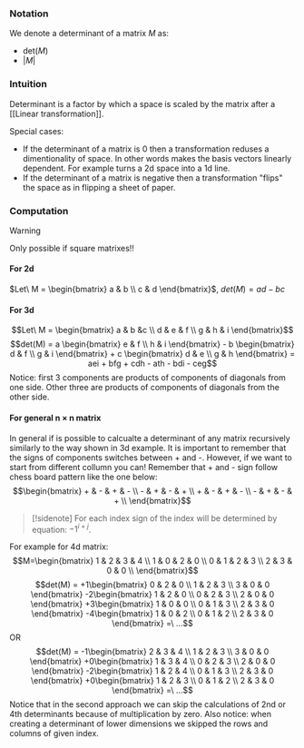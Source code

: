 ### Notation
We denote a determinant of a matrix $M$ as:
- det($M$) 
- $\vert M \vert$

### Intuition
Determinant is a factor by which a space is scaled by the matrix after a [[Linear transformation]].

Special cases: 
- If the determinant of a matrix is 0 then a transformation reduses a dimentionality of space. In other words makes the basis vectors linearly dependent. For example turns a 2d space into a 1d line.
- If the determinant of a matrix is negative then a transformation "flips" the space as in flipping a sheet of paper.

### Computation
> [!Warning] 
> Only possible if square matrixes!!

#### For 2d
$Let\ M = \begin{bmatrix} a & b \\ c & d \end{bmatrix}$, $det(M) = ad-bc$ 

#### For 3d
$$Let\ M = \begin{bmatrix} a & b &c \\ d & e & f \\ g & h & i \end{bmatrix}$$
$$det(M) = 
a \begin{bmatrix} e & f \\ h & i \end{bmatrix} -
b \begin{bmatrix} d & f \\ g & i \end{bmatrix} + 
c \begin{bmatrix} d & e \\ g & h \end{bmatrix} = 
aei + bfg + cdh - ath - bdi - ceg$$
Notice: first 3 components are products of components of diagonals from one side. Other three are products of components of diagonals from the other side.

#### For general n $\times$ n matrix
In general if is possible to calcualte a determinant of any matrix recursively similarly to the way shown in 3d example. It is important to remember that the signs of components switches between + and -. 
However, if we want to start from different collumn you can! Remember that + and - sign follow chess board pattern like the one below:
$$\begin{bmatrix} + & - & + & - \\ - & + & - & + \\ + & - & + & - \\ - & + & - & + \\ \end{bmatrix}$$
> [!sidenote]
>  For each index sign of the index will be determined by equation: $-1^{i+j}$. 

For example for 4d matrix:
$$M=\begin{bmatrix} 1 & 2 & 3 & 4 \\ 1 & 0 & 2 & 0 \\ 0 & 1 & 2 & 3 \\ 2 & 3 & 0 & 0 \\ \end{bmatrix}$$
$$det(M) = 
+1\begin{bmatrix} 0 & 2 & 0 \\ 1 & 2 & 3 \\ 3 & 0 & 0 \end{bmatrix}
-2\begin{bmatrix} 1 & 2 & 0 \\ 0 & 2 & 3 \\ 2 & 0 & 0 \end{bmatrix}
+3\begin{bmatrix} 1 & 0 & 0 \\ 0 & 1 & 3 \\ 2 & 3 & 0 \end{bmatrix}
-4\begin{bmatrix} 1 & 0 & 2 \\ 0 & 1 & 2 \\ 2 & 3 & 0 \end{bmatrix}
=\ ...$$
OR
$$det(M) = 
-1\begin{bmatrix} 2 & 3 & 4 \\ 1 & 2 & 3 \\ 3 & 0 & 0 \end{bmatrix}
+0\begin{bmatrix} 1 & 3 & 4 \\ 0 & 2 & 3 \\ 2 & 0 & 0 \end{bmatrix}
-2\begin{bmatrix} 1 & 2 & 4 \\ 0 & 1 & 3 \\ 2 & 3 & 0 \end{bmatrix}
+0\begin{bmatrix} 1 & 2 & 3 \\ 0 & 1 & 2 \\ 2 & 3 & 0 \end{bmatrix}
=\ ...$$
Notice that in the second approach we can skip the calculations of 2nd or 4th determinants because of multiplication by zero.
Also notice: when creating a determinant of lower dimensions we skipped the rows and columns of given index.